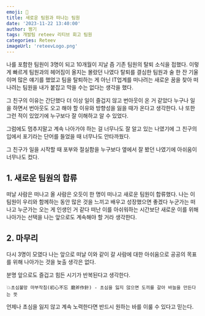 ```yaml
---
emoji: 🙌
title: 새로운 팀원과 떠나는 팀원
date: '2023-11-22 13:40:00'
author: 쩡기
tags: 개발팀 reteev 리티브 회고 팀원
categories: Reteev
imageUrl: 'reteevLogo.png'
---
```


나를 포함한 팀원이 3명이 되고 10개월이 지날 즘 기존 팀원의 탈퇴 소식을 접했다.
이렇게 빠르게 팀원과의 헤어짐이 올지는 몰랐던 나였다 탈퇴를 결심한 팀원과 술 한 잔 기울이며
많은 얘기를 했었고 팀을 탈퇴하는 게 아닌 IT업계를 떠나려는 새로운 꿈을 찾아 떠나려는 팀원을
내가 붙잡고 막을 수는 없다는 생각을 했다.

그 친구의 이유는 간단했다 더 이상 일이 즐겁지 않고 번아웃이 온 거 같았다
누구나 일을 하면서 번아웃도 오고 해야 할 이유와 방향성을 잃을 때가 온다고 생각한다.
나 또한 그런 적이 있었기에 누구보다 잘 이해하고 알 수 있었다.

그럼에도 멈추지말고 계속 나아가야 하는 걸 너무나도 잘 알고 있는 나였기에 그 친구의 입에서
포기라는 단어를 들었을 때 너무나도 안타까웠다.

그 친구가 일을 시작할 때 포부와 절실함을 누구보다 옆에서 잘 봤던 나였기에 아쉬움이 너무나도 컸다.

## 1. 새로운 팀원의 합류

떠날 사람은 떠나고 올 사람은 오듯이 한 명이 떠나고 새로운 팀원이 합류했다.
나는 이 팀원이 우리와 함께하는 동안 많은 것을 느끼고 배우고 성장했으면 좋겠다
누군가는 떠나고 누군가는 오는 게 인생인 거 같다 떠난 이를 아쉬워하는 시간보단
새로운 이를 위해 나아가는 선택을 나는 앞으로도 계속해야 할 거라 생각한다.

## 2. 마무리

다시 3명이 모였다
나는 앞으로 떠날 이와 같이 갈 사람에 대한 아쉬움으로 
공공의 목표를 위해 나아가는 것을 늦출 생각은 없다.

분명 앞으로도 즐겁고 힘든 시기가 반복된다고 생각한다.

💥`초심불망 마부작침(初心不忘 磨斧作針) - 초심을 잃지 않으면 도끼를 갈아 바늘을 만든다는 뜻`

언제나 초심을 잃지 않고 계속 노력한다면 반드시 원하는 바를 이룰 수 있다고 믿는다.

```toc

```

